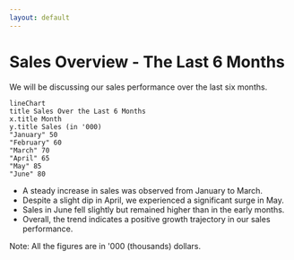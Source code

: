```yaml
---
layout: default
---
```


# Sales Overview - The Last 6 Months 
We will be discussing our sales performance over the last six months. 

```mermaid
lineChart 
title Sales Over the Last 6 Months
x.title Month
y.title Sales (in '000)
"January" 50
"February" 60
"March" 70
"April" 65
"May" 85
"June" 80
```

- A steady increase in sales was observed from January to March.
- Despite a slight dip in April, we experienced a significant surge in May.
- Sales in June fell slightly but remained higher than in the early months.
- Overall, the trend indicates a positive growth trajectory in our sales performance.

Note: All the figures are in '000 (thousands) dollars.
